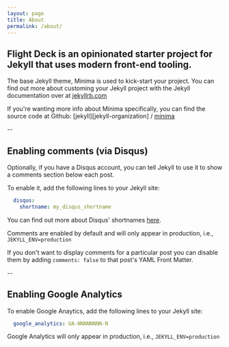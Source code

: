 ```yaml
---
layout: page
title: About
permalink: /about/
---
```


## Flight Deck is an opinionated starter project for Jekyll that uses modern front-end tooling.
The base Jekyll theme, Minima is used to kick-start your project. You can find out more about customing your Jekyll project with the Jekyll documentation over at [jekyllrb.com](https://jekyllrb.com/)

If you're wanting more info about Minima specifically, you can find the source code at Github: 
[jekyll][jekyll-organization] /
[minima](https://github.com/jekyll/minima)


--

## Enabling comments (via Disqus)

Optionally, if you have a Disqus account, you can tell Jekyll to use it to show a comments section below each post.

To enable it, add the following lines to your Jekyll site:

```yaml
  disqus:
    shortname: my_disqus_shortname
```

You can find out more about Disqus' shortnames [here](https://help.disqus.com/customer/portal/articles/466208).

Comments are enabled by default and will only appear in production, i.e., `JEKYLL_ENV=production`

If you don't want to display comments for a particular post you can disable them by adding `comments: false` to that post's YAML Front Matter.

--

## Enabling Google Analytics

To enable Google Anaytics, add the following lines to your Jekyll site:

```yaml
  google_analytics: UA-NNNNNNNN-N
```

Google Analytics will only appear in production, i.e., `JEKYLL_ENV=production`
